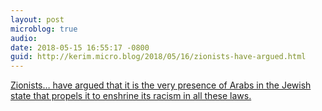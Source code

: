 ```yaml
---
layout: post
microblog: true
audio: 
date: 2018-05-15 16:55:17 -0800
guid: http://kerim.micro.blog/2018/05/16/zionists-have-argued.html
---
```

[Zionists… have argued that it is the very presence of Arabs in the Jewish state that propels it to enshrine its racism in all these laws.](https://electronicintifada.net/content/future-nakba/24236)
